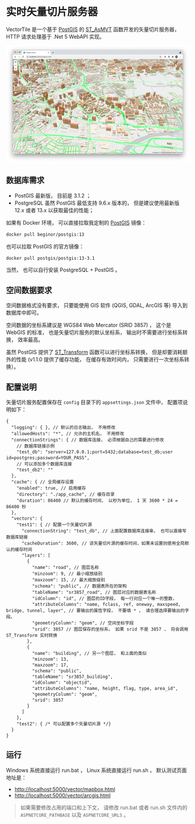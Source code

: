 # 实时矢量切片服务器

VectorTile 是一个基于 [PostGIS](http://postgis.net/) 的 [ST_AsMVT](http://postgis.net/docs/ST_AsMVT.html) 函数开发的矢量切片服务器， HTTP 请求处理基于 .Net 5 WebAPI 实现。

![Vector Tile Server](assets/VectorTileServer.png)

## 数据库需求

- PostGIS 最新版， 目前是 3.1.2 ；
- PostgreSQL 虽然 PostGIS 最低支持 9.6.x 版本的， 但是建议使用最新版 12.x 或者 13.x 以获取最佳的性能；

如果有 Docker 环境， 可以直接拉取我定制的 [PostGIS](https://hub.docker.com/r/beginor/postgis) 镜像：

```sh
docker pull beginor/postgis:13
```

也可以拉取 PostGIS 的官方镜像：

```sh
docker pull postgis/postgis:13-3.1
```

当然， 也可以自行安装 PostgreSQL + PostGIS 。

## 空间数据要求

空间数据格式没有要求， 只要能使用 GIS 软件 (QGIS, GDAL, ArcGIS 等) 导入到数据库中即可。

空间数据的坐标系建议是 WGS84 Web Mercator (SRID 3857) ， 这个是 WebGIS 的标准， 也是矢量切片服务的默认坐标系， 输出时不需要进行坐标系转换， 效率最高。

虽然 PostGIS 提供了 [ST_Transform](http://postgis.net/docs/ST_Transform.html) 函数可以进行坐标系转换， 但是却要消耗额外的性能 (v1.1.0 提供了缓存功能， 在缓存有效时间内， 只需要进行一次坐标系转换）。

## 配置说明

矢量切片服务配置保存在 `config` 目录下的 `appsettings.json` 文件中， 配置项说明如下：

```jsonc
{
  "logging": { }, // 默认的日志输出， 不用修改
  "allowedHosts": "*", // 允许的主机名， 不用修改
  "connectionStrings": { // 数据库连接， 必须根据自己的需要进行修改
    // 数据库链接示例
    "test_db": "server=127.0.0.1;port=5432;database=test_db;user id=postgres;password=YOUR_PASS",
    // 可以添加多个数据库连接
    "test_db2": ""
  },
  "cache": { // 全局缓存设置
    "enabled": true, // 启用缓存
    "directory": "./app_cache", // 缓存目录
    "duration": 86400 // 默认的缓存时间， 以秒为单位， 1 天 3600 * 24 = 86400 秒
  },
  "vectors": {
    "test1": { // 配置一个矢量切片源
      "connectionString": "test_db", // 上面配置数据库连接串， 也可以直接写数据库链接
      "cacheDuration": 3600, // 该矢量切片源的缓存时间，如果未设置则使用全局默认的缓存时间
      "layers": [
        {
          "name": "road", // 图层名称
          "minzoom": 9, // 最小缩放级别
          "maxzoom": 15, // 最大缩放级别
          "schema": "public", // 数据表所在的架构 
          "tableName": "sr3857_road", // 图层对应的数据表名称
          "idColumn": "id", // 图层的ID字段， 每一行对应一个唯一的整数，
          "attributeColumns": "name, fclass, ref, oneway, maxspeed, bridge, tunnel, layer", // 要输出的属性字段， 不要填 * ， 请合理选择要输出的字段。
          "geometryColumn": "geom", // 空间坐标字段
          "srid": 3857 // 图层保存的坐标系， 如果 srid 不是 3857 ， 将会调用 ST_Transform 实时转换
        },
        {
          "name": "building", // 另一个图层， 和上面的类似
          "minzoom": 13,
          "maxzoom": 17,
          "schema": "public",
          "tableName": "sr3857_building",
          "idColumn": "objectid",
          "attributeColumns": "name, height, flag, type, area_id",
          "geometryColumn": "geom",
          "srid": 3857
        }
      ]
    },
    "test2": { /* 可以配置多个矢量切片源 */}
  }
}
```

## 运行

Windows 系统直接运行 run.bat ， Linux 系统直接运行 run.sh ， 默认测试页面地址是：

- <http://localhost:5000/vector/mapbox.html>
- <http://localhost:5000/vector/arcgis.html>

> 如果需要修改占用的端口和上下文， 请修改 run.bat 或者 run.sh 文件内的 `ASPNETCORE_PATHBASE` 以及 `ASPNETCORE_URLS` 。
